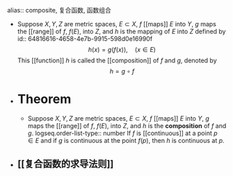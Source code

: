 alias:: composite, 复合函数, 函数组合

- Suppose $X, Y, Z$ are metric spaces, $E\subset X$, $f$ [[maps]] $E$ into $Y$, $g$ maps the [[range]] of $f$, $f(E)$, into $Z$, and $h$ is the mapping of $E$ into $Z$ defined by 
  id:: 64816616-4658-4e7b-9915-598d0e16990f
  $$h(x) = g(f (x)),\quad (x\in E)$$
  This [[function]] $h$ is called the [[composition]] of $f$ and $g$, denoted by
  $$h= g\circ f$$
- # Theorem
	- Suppose $X, Y, Z$ are metric spaces, $E\subset X$, $f$ [[maps]] $E$ into $Y$, $g$ maps the [[range]] of $f$, $f(E)$, into $Z$, and $h$ is the **composition** of $f$ and $g$.
	  logseq.order-list-type:: number
	  If $f$ is [[continuous]] at a point $p\in E$ and if $g$ is continuous at the point $f(p)$, then $h$ is continuous at $p$.
- ## [[复合函数的求导法则]]